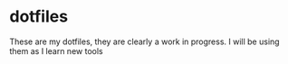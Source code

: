 # dotfiles

These are my dotfiles, they are clearly a work in progress. I will be using them
as I learn new tools

